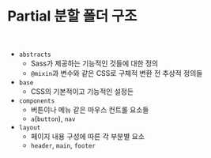 # Partial 분할 폴더 구조

<br>

- `abstracts`
  - Sass가 제공하는 기능적인 것들에 대한 정의
  - `@mixin`과 변수와 같은 CSS로 구체적 변환 전 추상적 정의들
- `base`
  - CSS의 기본적이고 기능적인 설정든
- `components`
  - 버튼이나 메뉴 같은 마우스 컨트롤 요소들
  - `a`(`button`), `nav`
- `layout`
  - 페이지 내용 구성에 따른 각 부분별 요소
  - `header`, `main`, `footer`